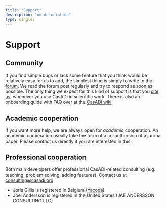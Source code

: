 ```yaml
---
title: "Support"
description: "no description"
type: singles
---
```

# Support

## Community
If you find simple bugs or lack some feature that you think would be relatively easy for us to add, the simplest thing is simply to write to the [forum](https://github.com/casadi/casadi/discussions). We read the forum post regularly and try to respond as soon as possible. The only thing we expect for this kind of support is that you [cite us](../publications), whenever you use CasADi in scientific work.
There is also an onboarding guide with FAQ over at the [CasADi wiki](https://github.com/casadi/casadi/wiki)

## Academic cooperation
If you want more help, we are always open for *academic* cooperation. An academic cooperation usually take the form of a co-authorship of a journal paper. Please contact us directly if you are interested in this.

## Professional cooperation
Both main developers offer professional CasADi-related consulting (e.g. teaching, problem solving, adding features).
Contact us at consulting@casadi.org

 * Joris Gillis is registered in Belgium ([Yacoda](http://www.yacoda.com/))
 * Joel Andersson is registered in the United States (JAE ANDERSSON CONSULTING LLC)
